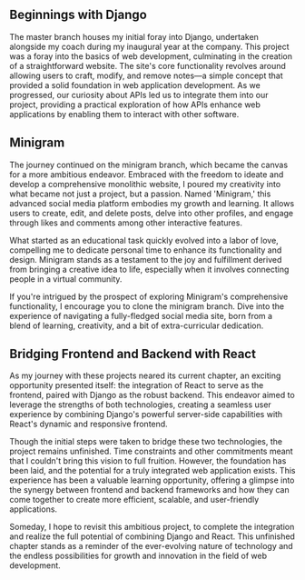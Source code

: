 ## Beginnings with Django
The master branch houses my initial foray into Django, undertaken alongside my coach during my inaugural year at the company. This project was a foray into the basics of web development, culminating in the creation of a straightforward website. The site's core functionality revolves around allowing users to craft, modify, and remove notes—a simple concept that provided a solid foundation in web application development. As we progressed, our curiosity about APIs led us to integrate them into our project, providing a practical exploration of how APIs enhance web applications by enabling them to interact with other software.

## Minigram
The journey continued on the minigram branch, which became the canvas for a more ambitious endeavor. Embraced with the freedom to ideate and develop a comprehensive monolithic website, I poured my creativity into what became not just a project, but a passion. Named 'Minigram,' this advanced social media platform embodies my growth and learning. It allows users to create, edit, and delete posts, delve into other profiles, and engage through likes and comments among other interactive features.

What started as an educational task quickly evolved into a labor of love, compelling me to dedicate personal time to enhance its functionality and design. Minigram stands as a testament to the joy and fulfillment derived from bringing a creative idea to life, especially when it involves connecting people in a virtual community.

If you're intrigued by the prospect of exploring Minigram's comprehensive functionality, I encourage you to clone the minigram branch. Dive into the experience of navigating a fully-fledged social media site, born from a blend of learning, creativity, and a bit of extra-curricular dedication.


## Bridging Frontend and Backend with React
As my journey with these projects neared its current chapter, an exciting opportunity presented itself: the integration of React to serve as the frontend, paired with Django as the robust backend. This endeavor aimed to leverage the strengths of both technologies, creating a seamless user experience by combining Django's powerful server-side capabilities with React's dynamic and responsive frontend.

Though the initial steps were taken to bridge these two technologies, the project remains unfinished. Time constraints and other commitments meant that I couldn't bring this vision to full fruition. However, the foundation has been laid, and the potential for a truly integrated web application exists. This experience has been a valuable learning opportunity, offering a glimpse into the synergy between frontend and backend frameworks and how they can come together to create more efficient, scalable, and user-friendly applications.

Someday, I hope to revisit this ambitious project, to complete the integration and realize the full potential of combining Django and React. This unfinished chapter stands as a reminder of the ever-evolving nature of technology and the endless possibilities for growth and innovation in the field of web development.
